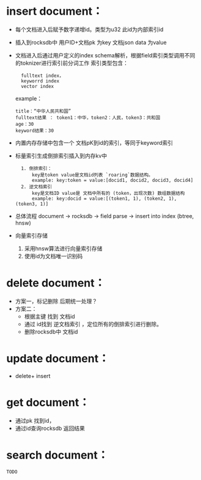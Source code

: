 

# insert document：

* 每个文档进入后赋予数字递增id。类型为u32 此id为内部索引id
* 插入到rocksdb中 用户ID+文档pk 为key 文档json data 为value 
* 文档进入后通过用户定义的index schema解析，根据field索引类型调用不同的toknizer进行索引前分词工作
    索引类型包含：

        fulltext index， 
        keyworrd index 
        vector index

    example：

      title：“中华人民共和国”
      fulltext结果 ： token1：中华，token2：人民，token3：共和国
      age：30
      keyword结果：30

* 内置内存存储中包含一个 文档pK到id的索引，等同于keyword索引
* 标量索引生成倒排索引插入到内存kv中

        1. 倒排索引：
            key是token value是文档id列表 `roaring`数据结构。
            example: key:token = value:[docid1, docid2, docid3, docid4] 
        2. 逆文档索引
            key是文档ID value是 文档中所有的 (token，出现次数) 数组数据结构
            example: key:docid = value:[(token1, 1), (token2, 1), (token3, 1)]


* 总体流程 document -> rocksdb -> field parse -> insert into index (btree, hnsw)


* 向量索引存储
    1. 采用hnsw算法进行向量索引存储
    2. 使用id为文档唯一识别码


        
# delete document：
* 方案一，标记删除 后期统一处理？
* 方案二：
    * 根据主键 找到 文档id
    * 通过 id找到 逆文档索引 ，定位所有的倒排索引进行删除。
    * 删除rocksdb中 文档id 


# update document：

* delete+ insert


# get document：
* 通过pk 找到id，
* 通过id查询rocksdb 返回结果


# search document：
    TODO

